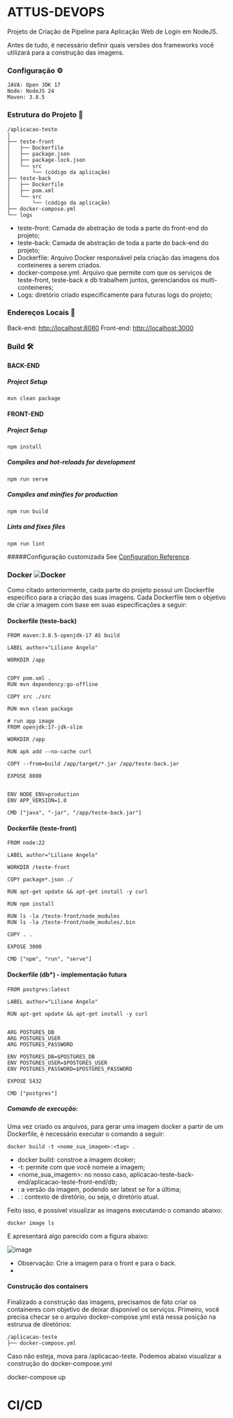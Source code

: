 # ATTUS-DEVOPS

Projeto de Criação de Pipeline para Aplicação Web de Login em NodeJS.

Antes de tudo, é necessário definir quais versões dos frameworks você utilizará para a construção das imagens.

### Configuração ⚙️ 

```
JAVA: Open JDK 17
Node: NodeJS 24
Maven: 3.8.5
```

### Estrutura do Projeto 🔧 

```
/aplicacao-teste
│
├── teste-front
│   ├── Dockerfile
│   ├── package.json
│   ├── package-lock.json
│   └── src
│       └── (código da aplicação)
├── teste-back
│   ├── Dockerfile
│   ├── pom.xml
│   └── src
│       └── (código da aplicação)
├── docker-compose.yml
└── logs
```
 * teste-front: Camada de abstração de toda a parte do front-end do projeto;
 * teste-back: Camada de abstração de toda a parte do back-end do projeto;
 * Dockerfile: Arquivo Docker responsável pela criação das imagens dos conteineres a serem criados.
 * docker-compose.yml: Arquivo que permite com que os serviços de teste-front, teste-back e db trabalhem juntos, gerenciandos os multi-conteineres;
 * Logs: diretório criado especificamente para futuras logs do projeto;

### Endereços Locais 📌
Back-end: [http://localhost:8080](http://localhost:8080)
Front-end: [http://localhost:3000](http://localhost:3000)


### Build 🛠️


#### BACK-END
##### Project Setup
```
mvn clean package
```


#### FRONT-END
##### Project Setup
```
npm install
```
##### Compiles and hot-reloads for development
```
npm run serve
```
##### Compiles and minifies for production
```
npm run build
```
##### Lints and fixes files
```
npm run lint
```

#####Configuração customizada
See [Configuration Reference](https://cli.vuejs.org/config/).


### Docker ![Docker](https://img.shields.io/badge/-Docker-white?style=flat-square&logo=docker)

Como citado anteriormente, cada parte do projeto possui um Dockerfile específico para a criação das suas imagens.
Cada Dockerfile tem o objetivo de criar a imagem com base em suas especificações a seguir:

#### Dockerfile (teste-back)
```
FROM maven:3.8.5-openjdk-17 AS build

LABEL author="Liliane Angelo"

WORKDIR /app


COPY pom.xml .
RUN mvn dependency:go-offline

COPY src ./src

RUN mvn clean package

# run app image
FROM openjdk:17-jdk-slim

WORKDIR /app

RUN apk add --no-cache curl

COPY --from=build /app/target/*.jar /app/teste-back.jar

EXPOSE 8080


ENV NODE_ENV=production
ENV APP_VERSION=1.0

CMD ["java", "-jar", "/app/teste-back.jar"]

```

#### Dockerfile (teste-front)
```
FROM node:22

LABEL author="Liliane Angelo"

WORKDIR /teste-front

COPY package*.json ./

RUN apt-get update && apt-get install -y curl

RUN npm install

RUN ls -la /teste-front/node_modules
RUN ls -la /teste-front/node_modules/.bin

COPY . .

EXPOSE 3000

CMD ["npm", "run", "serve"]
```

#### Dockerfile (db*) - implementação futura
```
FROM postgres:latest

LABEL author="Liliane Angelo"

RUN apt-get update && apt-get install -y curl


ARG POSTGRES_DB
ARG POSTGRES_USER
ARG POSTGRES_PASSWORD

ENV POSTGRES_DB=$POSTGRES_DB
ENV POSTGRES_USER=$POSTGRES_USER
ENV POSTGRES_PASSWORD=$POSTGRES_PASSWORD

EXPOSE 5432

CMD ["postgres"]
```

##### Comando de execução:

Uma vez criado os arquivos, para gerar uma imagem docker a partir de um Dockerfile, é necessário executar o comando a seguir:

```
docker build -t <nome_sua_imagem>:<tag> .
```
* docker build: constroe a imagem dcoker;
* -t: permite com que você nomeie a imagem;
* <nome_sua_imagem>: no nosso caso, aplicacao-teste-back-end/aplicacao-teste-front-end/db;
* <tag>: a versão da imagem, podendo ser latest se for a última;
* . : contexto de diretório, ou seja, o diretório atual.

Feito isso, é possível visualizar as imagens executando o comando abaixo:

```
docker image ls
```
E apresentará algo parecido com a figura abaixo:

![image](https://github.com/user-attachments/assets/068f519c-dc74-4714-96ec-8ae82b55cb03)

* Observação: Crie a imagem para o front e para o back.
* 
#### Construção dos containers

Finalizado a construção das imagens, precisamos de fato criar os containeres com objetivo de deixar disponível os serviços.
Primeiro, você precisa checar se o arquivo docker-compose.yml está nessa posição na estrurua de diretórios:

```
/aplicacao-teste
├── docker-compose.yml
```
Caso não esteja, mova para /aplicacao-teste. Podemos abaixo visualizar a construção do docker-compose.yml


docker-compose up



# CI/CD
